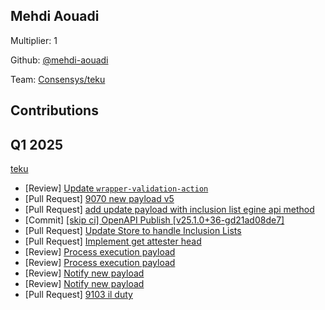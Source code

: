 ## Mehdi Aouadi
Multiplier: 1

Github: [@mehdi-aouadi](https://github.com/mehdi-aouadi)

Team: [Consensys/teku](https://github.com/Consensys/teku/pulls?q=author%3Amehdi-aouadi)

## Contributions
## Q1 2025

[teku](https://github.com/ConsenSys/teku)
* [Review] [Update `wrapper-validation-action`](https://github.com/Consensys/teku/pull/9064#pullrequestreview-2584198436)
* [Pull Request] [9070 new payload v5](https://github.com/Consensys/teku/pull/9071)
* [Pull Request] [add update payload with inclusion list egine api method](https://github.com/Consensys/teku/pull/9073)
* [Commit] [[skip ci] OpenAPI Publish [v25.1.0+36-gd21ad08de7]](https://github.com/ConsenSys/teku/commit/f67745963b2021c3a28ca1cd6bbb01d24482e101)
* [Pull Request] [Update Store to handle Inclusion Lists](https://github.com/Consensys/teku/pull/9106)
* [Pull Request] [Implement get attester head](https://github.com/Consensys/teku/pull/9108)
* [Review] [Process execution payload](https://github.com/Consensys/teku/pull/9112#pullrequestreview-2612280842)
* [Review] [Process execution payload](https://github.com/Consensys/teku/pull/9112#pullrequestreview-2612303072)
* [Review] [Notify new payload](https://github.com/Consensys/teku/pull/9111#pullrequestreview-2612309099)
* [Review] [Notify new payload](https://github.com/Consensys/teku/pull/9111#pullrequestreview-2612309099)
* [Pull Request] [9103 il duty](https://github.com/Consensys/teku/pull/9125)
